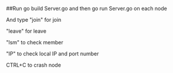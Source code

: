 ##Run go build Server.go and then go run Server.go on each node


And type "join" for join

"leave" for leave

"lsm" to check member

"IP" to check local IP and port number

CTRL+C to crash node

